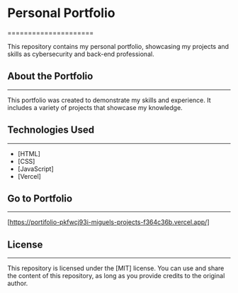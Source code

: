 # Personal Portfolio
=====================

This repository contains my personal portfolio, showcasing my projects and skills as cybersecurity and back-end professional.

## About the Portfolio
--------------------

This portfolio was created to demonstrate my skills and experience. It includes a variety of projects that showcase my knowledge.

## Technologies Used
-------------------------

* [HTML]
* [CSS]
* [JavaScript]
* [Vercel]

## Go to Portfolio 
---------------------------
[https://portifolio-pkfwcj93i-miguels-projects-f364c36b.vercel.app/]


## License
------------

This repository is licensed under the [MIT] license. You can use and share the content of this repository, as long as you provide credits to the original author.
